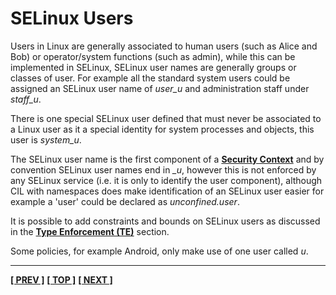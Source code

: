 # SELinux Users

Users in Linux are generally associated to human users (such as
Alice and Bob) or operator/system functions (such as admin), while this
can be implemented in SELinux, SELinux user names are generally groups
or classes of user. For example all the standard system users could be
assigned an SELinux user name of *user_u* and administration staff
under *staff_u*.

There is one special SELinux user defined that must never be associated
to a Linux user as it a special identity for system processes and
objects, this user is *system_u*.

The SELinux user name is the first component of a
[**Security Context**](security_context.md#security-context) and
by convention SELinux user names end in *_u*, however this is not
enforced by any SELinux service (i.e. it is only to identify the user
component), although CIL with namespaces does make identification of an
SELinux user easier for example a 'user' could be declared as
*unconfined.user*.

It is possible to add constraints and bounds on SELinux users as discussed in
the [**Type Enforcement (TE)**](type_enforcement.md#type-enforcement) section.

Some policies, for example Android, only make use of one user called *u*.



<!-- %CUTHERE% -->

---
**[[ PREV ]](mac.md)** **[[ TOP ]](#)** **[[ NEXT ]](rbac.md)**
